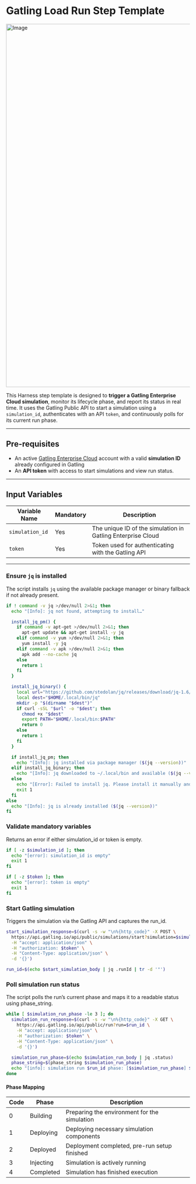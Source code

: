 # Gatling Load Run Step Template

<img width="993" alt="Image" src="https://github.com/user-attachments/assets/dd58df58-ec21-4e92-81e8-ed79697b5631" />

This Harness step template is designed to **trigger a Gatling Enterprise Cloud simulation**, monitor its lifecycle phase, and report its status in real time. It uses the Gatling Public API to start a simulation using a `simulation_id`, authenticates with an API `token`, and continuously polls for its current run phase.

---

## Pre-requisites

- An active [Gatling Enterprise Cloud](https://gatling.io/enterprise/) account with a valid **simulation ID** already configured in Gatling
- An **API token** with access to start simulations and view run status.

---

## Input Variables

| Variable Name   | Mandatory | Description                                                                 |
|-----------------|----------|-----------------------------------------------------------------------------|
| `simulation_id` | Yes   | The unique ID of the simulation in Gatling Enterprise Cloud                 |
| `token`         | Yes   | Token used for authenticating with the Gatling API                   |

---


### Ensure `jq` is installed

The script installs `jq` using the available package manager or binary fallback if not already present.

```bash
if ! command -v jq >/dev/null 2>&1; then
  echo "[Info]: jq not found, attempting to install…"

  install_jq_pm() {
    if command -v apt-get >/dev/null 2>&1; then
      apt-get update && apt-get install -y jq
    elif command -v yum >/dev/null 2>&1; then
      yum install -y jq
    elif command -v apk >/dev/null 2>&1; then
      apk add --no-cache jq
    else
      return 1
    fi
  }

  install_jq_binary() {
    local url="https://github.com/stedolan/jq/releases/download/jq-1.6/jq-linux64"
    local dest="$HOME/.local/bin/jq"
    mkdir -p "$(dirname "$dest")"
    if curl -sSL "$url" -o "$dest"; then
      chmod +x "$dest"
      export PATH="$HOME/.local/bin:$PATH"
      return 0
    else
      return 1
    fi
  }

  if install_jq_pm; then
    echo "[Info]: jq installed via package manager ($(jq --version))"
  elif install_jq_binary; then
    echo "[Info]: jq downloaded to ~/.local/bin and available ($(jq --version))"
  else
    echo "[Error]: Failed to install jq. Please install it manually and re-run."
    exit 1
  fi
else
  echo "[Info]: jq is already installed ($(jq --version))"
fi
```


### Validate mandatory variables

Returns an error if either simulation_id or token is empty.

```bash
if [ -z $simulation_id ]; then
  echo "[error]: simulation_id is empty"
  exit 1
fi

if [ -z $token ]; then
  echo "[error]: token is empty"
  exit 1
fi
```

### Start Gatling simulation

Triggers the simulation via the Gatling API and captures the run_id.

```bash
start_simulation_response=$(curl -s -w "\n%{http_code}" -X POST \
  https://api.gatling.io/api/public/simulations/start?simulation=$simulation_id \
  -H "accept: application/json" \
  -H "authorization: $token" \
  -H "Content-Type: application/json" \
  -d '{}')

run_id=$(echo $start_simulation_body | jq .runId | tr -d '"')

```

### Poll simulation run status

The script polls the run’s current phase and maps it to a readable status using phase_string.

```bash
while [ $simulation_run_phase -le 3 ]; do
  simulation_run_response=$(curl -s -w "\n%{http_code}" -X GET \
    https://api.gatling.io/api/public/run?run=$run_id \
    -H "accept: application/json" \
    -H "authorization: $token" \
    -H "Content-Type: application/json" \
    -d '{}')

  simulation_run_phase=$(echo $simulation_run_body | jq .status)
  phase_string=$(phase_string $simulation_run_phase)
  echo "[info]: simulation run $run_id phase: [$simulation_run_phase] $phase_string"
done

```

#### Phase Mapping

| Code | Phase      | Description                                   |
|------|------------|-----------------------------------------------|
| 0    | Building   | Preparing the environment for the simulation  |
| 1    | Deploying  | Deploying necessary simulation components     |
| 2    | Deployed   | Deployment completed, pre-run setup finished  |
| 3    | Injecting  | Simulation is actively running                |
| 4    | Completed  | Simulation has finished execution             |

